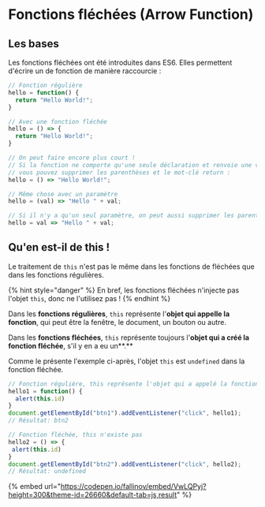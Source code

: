 # Fonctions fléchées \(Arrow Function\)

## Les bases

Les fonctions fléchées ont été introduites dans ES6. Elles permettent d'écrire un de fonction de manière raccourcie :

```javascript
// Fonction régulière
hello = function() {
  return "Hello World!";
}

// Avec une fonction fléchée
hello = () => {
  return "Hello World!";
}

// On peut faire encore plus court ! 
// Si la fonction ne comporte qu'une seule déclaration et renvoie une valeur,
// vous pouvez supprimer les parenthèses et le mot-clé return :
hello = () => "Hello World!";

// Même chose avec un paramètre
hello = (val) => "Hello " + val; 

// Si il n'y a qu'un seul paramètre, on peut aussi supprimer les parenthèses
hello = val => "Hello " + val;
```

## Qu'en est-il de this !

Le traitement de `this` n'est pas le même dans les fonctions de fléchées que dans les fonctions régulières.

{% hint style="danger" %}
En bref, les fonctions fléchées n'injecte pas l'objet `this`, donc ne l'utilisez pas !
{% endhint %}

Dans les **fonctions régulières**, `this` représente l'**objet qui appelle la fonction**, qui peut être la fenêtre, le document, un bouton ou autre.

Dans les **fonctions fléchées**, `this` représente toujours l'**objet qui a créé la fonction fléchée**, s'il y en a eu un**.**

Comme le présente l'exemple ci-après, l'objet `this` est `undefined` dans la fonction fléchée.

```javascript
// Fonction régulière, this représente l'objet qui a appelé la fonction
hello1 = function() {
  alert(this.id)
}
document.getElementById("btn1").addEventListener("click", hello1);
// Résultat: btn2

// Fonction fléchée, this n'existe pas
hello2 = () => {
 alert(this.id)
}
document.getElementById("btn2").addEventListener("click", hello2);
// Résultat: undefined
```

{% embed url="https://codepen.io/fallinov/embed/VwLQPyj?height=300&theme-id=26660&default-tab=js,result" %}




